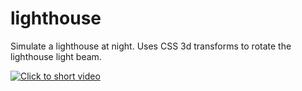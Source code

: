 # lighthouse
Simulate a lighthouse at night. Uses CSS 3d transforms to rotate the lighthouse light beam.  


[![Click to short video](https://github.com/wayneparrott/lighthouse/blob/master/sceenshot.png)](http://screencast.com/t/n9aNKA03KliM)  



